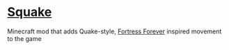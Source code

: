 [Squake](http://www.minecraftforum.net/forums/mapping-and-modding/minecraft-mods/2181015-squake-quake-style-movement-for-minecraft)
======

Minecraft mod that adds Quake-style, [Fortress Forever](http://www.fortress-forever) inspired movement to the game
